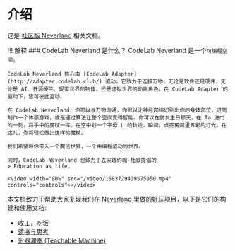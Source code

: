 # 介绍

这是 [社区版 Neverland](https://www-old.codelab.club/blog/neverland-community/) 相关文档。

!!! 解释
    ### CodeLab Neverland 是什么？
    CodeLab Neverland 是一个`可编程空间`。

    CodeLab Neverland 核心由 [CodeLab Adapter](http://adapter.codelab.club/) 驱动。它致力于连接万物，无论是软件还是硬件，无论是 AI、开源硬件、现实世界的物体，还是虚拟世界的动画角色，在 CodeLab Adapter 的驱动下，皆可彼此互动。

    在 CodeLab Neverland，你可以与万物沟通，你可以让神经网络识别出你的身体部位，进而制作一个体感游戏，或是通过算法让整个空间变得智能。你可以在朋友生日那天，在 Ta 进门的一刻，将手中的魔杖一挥，在空中划一个字母 L 的轨迹，瞬间，点亮房间里五彩的灯光。在这儿，你将轻松做出这样的魔杖。

    我们希望将你带入一个魔法世界，一个由编程驱动的世界。

    同时，CodeLab Neverland 也致力于去实践约翰·杜威提倡的
    > Education as life.
    
    <video width="80%" src="/video/1583729439575050.mp4" controls="controls"></video>



本文档致力于帮助大家复现我们[在 Neverland 里做的好玩项目](/user_guide/gallery/)，以下是它们的构建和使用文档:

*  [收工，吃饭](/Neverland/finger-snapping)
*  [读书与思考](/Neverland/reading-thinking)
*  [乐器演奏 (Teachable Machine)](/Neverland/musical-instrument-tm)
